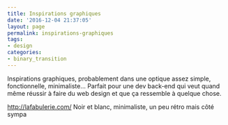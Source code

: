 ```yaml
---
title: Inspirations graphiques
date: '2016-12-04 21:37:05'
layout: page
permalink: inspirations-graphiques
tags:
- design
categories:
- binary_transition
---
```


Inspirations graphiques, probablement dans une optique assez simple, fonctionnelle, minimaliste... Parfait pour une dev back-end qui veut quand même réussir à faire du web design et que ça ressemble à quelque chose.

<!--more-->


http://lafabulerie.com/
Noir et blanc, minimaliste, un peu rétro mais côté sympa
